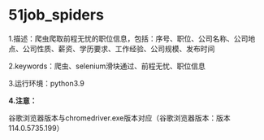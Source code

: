 

# 51job_spiders

1.描述：爬虫爬取前程无忧的职位信息，包括：序号、职位、公司名称、公司地点、公司性质、薪资、学历要求、工作经验、公司规模、发布时间

2.keywords：爬虫、selenium滑块通过、前程无忧、职位信息

3.运行环境：python3.9

**4.注意：**

  谷歌浏览器版本与chromedriver.exe版本对应（谷歌浏览器版本：版本 114.0.5735.199）



